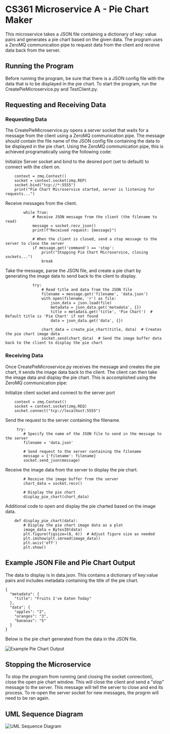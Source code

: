 # CS361 Microservice A - Pie Chart Maker
This microservice takes a JSON file containing a dictionary of key: value pairs and generates a pie chart based on the given data.
The program uses a ZeroMQ communication pipe to request data from the client and receive data back from the server.


## Running the Program
Before running the program, be sure that there is a JSON config file with the data that is to be displayed in the pie chart. 
To start the program, run the CreatePieMicroservice.py and TestClient.py. 

## Requesting and Receiving Data
### Requesting Data
The CreatePieMicroservice.py opens a server socket that waits for a message from the client using a ZeroMQ communication pipe.
The message should contain the file name of the JSON config file containing the data to be displayed in the pie chart. 
Using the ZeroMQ communication pipe, this is achieved programatically using the following code:

Initialize Server socket and bind to the desired port (set to default) to connect with the client on.
```
    context = zmq.Context()
    socket = context.socket(zmq.REP)
    socket.bind("tcp://*:5555")
    print("Pie Chart Microservice started, server is listening for requests...")
```
Receive messages from the client.
```
        while True:
            # Receive JSON message from the client (the filename to read)
            message = socket.recv_json()
            print(f"Received request: {message}")

            # When the client is closed, send a stop message to the server to close the server
            if message.get('command') == 'stop':
                print("Stopping Pie Chart Microservice, closing sockets...")
                break
```
Take the message, parse the JSON file, and create a pie chart by generating the image data to send back to the client to display.
```
            try:
                # Read title and data from the JSON file
                filename = message.get('filename', 'data.json')
                with open(filename, 'r') as file:
                    json_data = json.load(file)
                    metadata = json_data.get('metadata', {})
                    title = metadata.get('title', 'Pie Chart')  # Default title is 'Pie Chart' if not found
                    data = json_data.get('data', {})

                chart_data = create_pie_chart(title, data)  # Creates the pie chart image data
                socket.send(chart_data)  # Send the image buffer data back to the client to display the pie chart
```

### Receiving Data
Once CreatePieMicroservice.py receives the message and creates the pie chart, it sends the image data back to the client. 
The client can then take the image data and display the pie chart. This is accomplished using the ZeroMQ communication pipe:

Initialize client socket and connect to the server port
```
    context = zmq.Context()
    socket = context.socket(zmq.REQ)
    socket.connect("tcp://localhost:5555")
```
Send the request to the server containing the filename.
```
     try:
        # Specify the name of the JSON file to send in the message to the server
        filename = 'data.json'

        # Send request to the server containing the filename
        message = {'filename': filename}
        socket.send_json(message)
```
Receive the image data from the server to display the pie chart.
```
        # Receive the image buffer from the server
        chart_data = socket.recv()

        # Display the pie chart
        display_pie_chart(chart_data)
```
Additional code to open and display the pie charted based on the image data.
```
    def display_pie_chart(data):
        # Display the pie chart image data as a plot
        image_data = BytesIO(data)
        plt.figure(figsize=(8, 6))  # Adjust figure size as needed
        plt.imshow(plt.imread(image_data))
        plt.axis('off')
        plt.show()
```

## Example JSON File and Pie Chart Output
The data to display is in data.json. This contains a dictionary of key:value pairs and includes metadata containing the title of the pie chart. 
```
{
  "metadata": {
    "title": "Fruits I've Eaten Today"
  },
  "data": {
    "apples": "2",
    "oranges": "3",
    "bananas": "5"
  }
}
```
Below is the pie chart generated from the data in the JSON file.

![Example Pie Chart Output](https://github.com/nohabean/PieChartMicroservice/blob/master/example.png)

## Stopping the Microservice
To stop the program from running (and closing the socket connection), close the open pie chart window. This 
will close the client and send a "stop" message to the server. This message will tell the server to close and 
end its process. To re-open the server socket for new messages, the progrm will need to be ran again.

## UML Sequence Diagram

![UML Sequence Diagram]()
